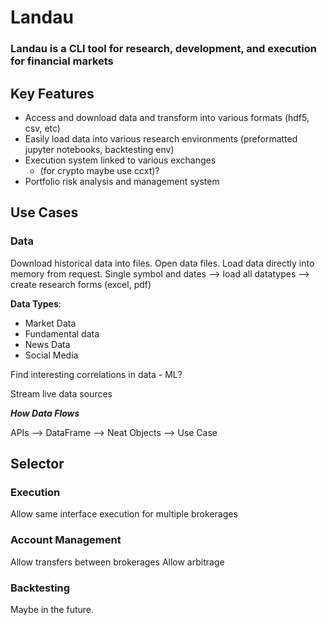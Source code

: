 # Landau
### Landau is a CLI tool for research, development, and execution for financial markets


## Key Features

* Access and download data and transform into various formats (hdf5, csv, etc)
* Easily load data into various research environments (preformatted jupyter notebooks, backtesting env)
* Execution system linked to various exchanges
    * (for crypto maybe use ccxt)?
* Portfolio risk analysis and management system

## Use Cases

### Data
Download historical data into files. Open data files. Load data directly into memory from request. 
Single symbol and dates --> load all datatypes --> create research forms (excel, pdf)

**Data Types**:
* Market Data
* Fundamental data
* News Data 
* Social Media

Find interesting correlations in data - ML?

Stream live data sources

***How Data Flows***

APIs --> DataFrame --> Neat Objects --> Use Case

## Selector
### Execution

Allow same interface execution for multiple brokerages


### Account Management

Allow transfers between brokerages
Allow arbitrage


### Backtesting

Maybe in the future. 


